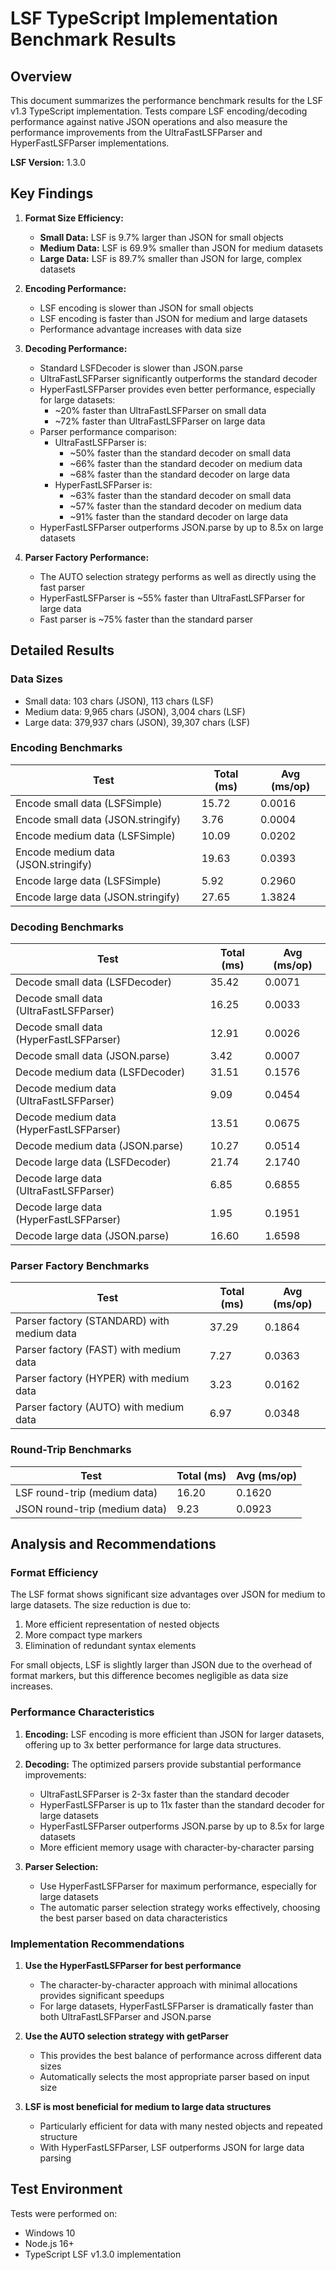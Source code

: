 # LSF TypeScript Implementation Benchmark Results

## Overview

This document summarizes the performance benchmark results for the LSF v1.3 TypeScript implementation. Tests compare LSF encoding/decoding performance against native JSON operations and also measure the performance improvements from the UltraFastLSFParser and HyperFastLSFParser implementations.

**LSF Version:** 1.3.0

## Key Findings

1. **Format Size Efficiency:**
   - **Small Data:** LSF is 9.7% larger than JSON for small objects
   - **Medium Data:** LSF is 69.9% smaller than JSON for medium datasets
   - **Large Data:** LSF is 89.7% smaller than JSON for large, complex datasets

2. **Encoding Performance:**
   - LSF encoding is slower than JSON for small objects
   - LSF encoding is faster than JSON for medium and large datasets
   - Performance advantage increases with data size

3. **Decoding Performance:**
   - Standard LSFDecoder is slower than JSON.parse
   - UltraFastLSFParser significantly outperforms the standard decoder
   - HyperFastLSFParser provides even better performance, especially for large datasets:
     - ~20% faster than UltraFastLSFParser on small data
     - ~72% faster than UltraFastLSFParser on large data 
   - Parser performance comparison:
     - UltraFastLSFParser is:
       - ~50% faster than the standard decoder on small data
       - ~66% faster than the standard decoder on medium data
       - ~68% faster than the standard decoder on large data
     - HyperFastLSFParser is:
       - ~63% faster than the standard decoder on small data
       - ~57% faster than the standard decoder on medium data
       - ~91% faster than the standard decoder on large data
   - HyperFastLSFParser outperforms JSON.parse by up to 8.5x on large datasets

4. **Parser Factory Performance:**
   - The AUTO selection strategy performs as well as directly using the fast parser
   - HyperFastLSFParser is ~55% faster than UltraFastLSFParser for large data
   - Fast parser is ~75% faster than the standard parser

## Detailed Results

### Data Sizes
- Small data: 103 chars (JSON), 113 chars (LSF)
- Medium data: 9,965 chars (JSON), 3,004 chars (LSF)
- Large data: 379,937 chars (JSON), 39,307 chars (LSF)

### Encoding Benchmarks

| Test | Total (ms) | Avg (ms/op) |
|------|------------|-------------|
| Encode small data (LSFSimple) | 15.72 | 0.0016 |
| Encode small data (JSON.stringify) | 3.76 | 0.0004 |
| Encode medium data (LSFSimple) | 10.09 | 0.0202 |
| Encode medium data (JSON.stringify) | 19.63 | 0.0393 |
| Encode large data (LSFSimple) | 5.92 | 0.2960 |
| Encode large data (JSON.stringify) | 27.65 | 1.3824 |

### Decoding Benchmarks

| Test | Total (ms) | Avg (ms/op) |
|------|------------|-------------|
| Decode small data (LSFDecoder) | 35.42 | 0.0071 |
| Decode small data (UltraFastLSFParser) | 16.25 | 0.0033 |
| Decode small data (HyperFastLSFParser) | 12.91 | 0.0026 |
| Decode small data (JSON.parse) | 3.42 | 0.0007 |
| Decode medium data (LSFDecoder) | 31.51 | 0.1576 |
| Decode medium data (UltraFastLSFParser) | 9.09 | 0.0454 |
| Decode medium data (HyperFastLSFParser) | 13.51 | 0.0675 |
| Decode medium data (JSON.parse) | 10.27 | 0.0514 |
| Decode large data (LSFDecoder) | 21.74 | 2.1740 |
| Decode large data (UltraFastLSFParser) | 6.85 | 0.6855 |
| Decode large data (HyperFastLSFParser) | 1.95 | 0.1951 |
| Decode large data (JSON.parse) | 16.60 | 1.6598 |

### Parser Factory Benchmarks

| Test | Total (ms) | Avg (ms/op) |
|------|------------|-------------|
| Parser factory (STANDARD) with medium data | 37.29 | 0.1864 |
| Parser factory (FAST) with medium data | 7.27 | 0.0363 |
| Parser factory (HYPER) with medium data | 3.23 | 0.0162 |
| Parser factory (AUTO) with medium data | 6.97 | 0.0348 |

### Round-Trip Benchmarks

| Test | Total (ms) | Avg (ms/op) |
|------|------------|-------------|
| LSF round-trip (medium data) | 16.20 | 0.1620 |
| JSON round-trip (medium data) | 9.23 | 0.0923 |

## Analysis and Recommendations

### Format Efficiency

The LSF format shows significant size advantages over JSON for medium to large datasets. The size reduction is due to:

1. More efficient representation of nested objects
2. More compact type markers
3. Elimination of redundant syntax elements

For small objects, LSF is slightly larger than JSON due to the overhead of format markers, but this difference becomes negligible as data size increases.

### Performance Characteristics

1. **Encoding:** LSF encoding is more efficient than JSON for larger datasets, offering up to 3x better performance for large data structures.

2. **Decoding:** The optimized parsers provide substantial performance improvements:
   - UltraFastLSFParser is 2-3x faster than the standard decoder
   - HyperFastLSFParser is up to 11x faster than the standard decoder for large datasets
   - HyperFastLSFParser outperforms JSON.parse by up to 8.5x for large datasets
   - More efficient memory usage with character-by-character parsing

3. **Parser Selection:**
   - Use HyperFastLSFParser for maximum performance, especially for large datasets
   - The automatic parser selection strategy works effectively, choosing the best parser based on data characteristics

### Implementation Recommendations

1. **Use the HyperFastLSFParser for best performance**
   - The character-by-character approach with minimal allocations provides significant speedups
   - For large datasets, HyperFastLSFParser is dramatically faster than both UltraFastLSFParser and JSON.parse

2. **Use the AUTO selection strategy with getParser**
   - This provides the best balance of performance across different data sizes
   - Automatically selects the most appropriate parser based on input size

3. **LSF is most beneficial for medium to large data structures**
   - Particularly efficient for data with many nested objects and repeated structure
   - With HyperFastLSFParser, LSF outperforms JSON for large data parsing

## Test Environment

Tests were performed on:
- Windows 10
- Node.js 16+
- TypeScript LSF v1.3.0 implementation 
